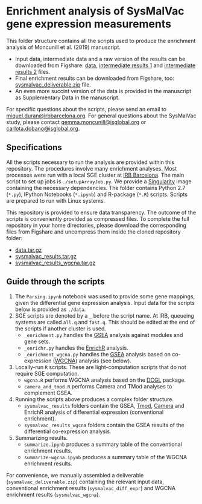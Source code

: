 # Enrichment analysis of SysMalVac gene expression measurements

This folder structure contains all the scripts used to produce the enrichment analysis of Moncunill et al. (2019) manuscript.

* Input data, intermediate data and a raw version of the results can be downloaded from Figshare: [data](), [intermediate results 1]() and [intermediate results 2]() files.
* Final enrichment results can be downloaded from Figshare, too: [sysmalvac_deliverable.zip](https://figshare.com/s/cd96f43063f2ab2c3e5d) file.
* An even more succint version of the data is provided in the manuscript as Supplementary Data in the manuscript.

For specific questions about the scripts, please send an email to <miquel.duran@irbbarcelona.org>.
For general questions about the SysMalVac study, please contact <gemma.moncunill@isglobal.org> or <carlota.dobano@isglobal.org>.

## Specifications

All the scripts necessary to run the analysis are provided within this repository. The procedures involve many enrichment analyses. Most processes were run with a local SGE cluster at [IRB Barcelona](http://irbbarcelona.org). The main script to set up jobs is `./setupArrayJob.py`. We provide a [Singularity](https://www.sylabs.io/docs/) image containing the necessary dependencies. The folder contains Python 2.7 (`*.py`), IPython Notebooks (`*.ipynb`) and R-package (`*.R`) scripts. Scripts are prepared to run with Linux systems.

This repository is provided to ensure data transparency. The outcome of the scripts is conveniently provided as compressed files. To complete the full repository in your home directories, please download the corresponding files from Figshare and uncompress them inside the cloned repository folder:
* [data.tar.gz]()
* [sysmalvac_results.tar.gz]()
* [sysmalvac_results_wgcna.tar.gz]()

## Guide through the scripts

1. The `Parsing.ipynb` notebook was used to provide some gene mappings, given the differential gene expression analysis. Input data for the scripts below is provided as `./data`.
2. SGE scripts are denoted by a `_` before the script name. At IRB, queueing systems are called `all.q` and `fast.q`. This should be edited at the end of the scripts if another cluster is used.
   * `_enrichment.py` handles the [GSEA](http://software.broadinstitute.org/gsea/index.jsp) analysis against modules and gene sets.
   * `_enrichr.py` handles the [EnrichR](https://amp.pharm.mssm.edu/Enrichr/) analysis.
   * `_enrichment_wgcna.py` handles the [GSEA](http://software.broadinstitute.org/gsea/index.jsp) analysis based on co-expression ([WGCNA](https://horvath.genetics.ucla.edu/html/CoexpressionNetwork/Rpackages/WGCNA/Tutorials/)) analysis (see below).
3. Locally-run `R` scripts. These are light-computation scripts that do not require SGE computation.
   * `wgcna.R` performs WGCNA analysis based on the [DCGL](https://cran.r-project.org/web/packages/DCGL/index.html) package.
   * `camera_and_tmod.R` performs Camera and TMod analyses to complement GSEA.
4. Running the scripts above produces a complex folder structure.
   * `sysmalvac_results` folders contain the GSEA, [Tmod](https://cran.r-project.org/web/packages/tmod/index.html), [Camera](http://bioconductor.org/packages/release/bioc/html/CAMERA.html) and EnrichR analysis of differential expression (conventional enrichment).
   * `sysmalvac_results_wgcna` folders contain the GSEA results of the differential co-expression analysis.
5. Summarizing results.
   * `summarize.ipynb` produces a summary table of the conventional enrichment results.
   * `summarize-wgcna.ipynb` produces a summary table of the WGCNA enrichment results.

For convenience, we manually assembled a deliverable (`sysmalvac_deliverable.zip`) containing the relevant input data, conventional enrichment results (`sysmalvac_diff_expr`) and WGCNA enrichment results (`sysmalvac_wgcna`).
